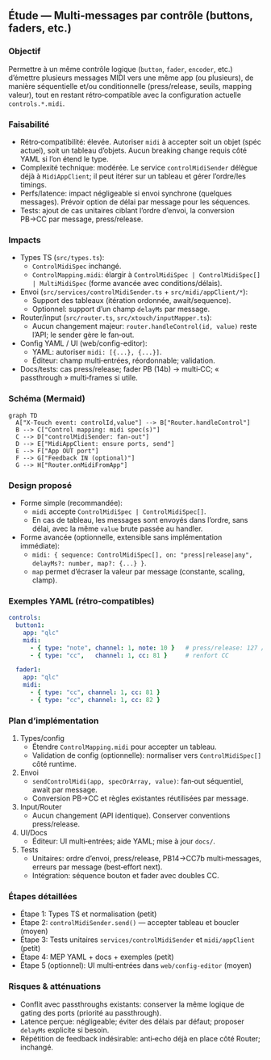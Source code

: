 ## Étude — Multi‑messages par contrôle (buttons, faders, etc.)

### Objectif
Permettre à un même contrôle logique (`button`, `fader`, `encoder`, etc.) d’émettre plusieurs messages MIDI vers une même app (ou plusieurs), de manière séquentielle et/ou conditionnelle (press/release, seuils, mapping valeur), tout en restant rétro‑compatible avec la configuration actuelle `controls.*.midi`.

### Faisabilité
- Rétro‑compatibilité: élevée. Autoriser `midi` à accepter soit un objet (spéc actuel), soit un tableau d’objets. Aucun breaking change requis côté YAML si l’on étend le type.
- Complexité technique: modérée. Le service `controlMidiSender` délègue déjà à `MidiAppClient`; il peut itérer sur un tableau et gérer l’ordre/les timings.
- Perfs/latence: impact négligeable si envoi synchrone (quelques messages). Prévoir option de délai par message pour les séquences.
- Tests: ajout de cas unitaires ciblant l’ordre d’envoi, la conversion PB→CC par message, press/release.

### Impacts
- Types TS (`src/types.ts`):
  - `ControlMidiSpec` inchangé.
  - `ControlMapping.midi`: élargir à `ControlMidiSpec | ControlMidiSpec[] | MultiMidiSpec` (forme avancée avec conditions/délais).
- Envoi (`src/services/controlMidiSender.ts` + `src/midi/appClient/*`):
  - Support des tableaux (itération ordonnée, await/sequence).
  - Optionnel: support d’un champ `delayMs` par message.
- Router/input (`src/router.ts`, `src/xtouch/inputMapper.ts`):
  - Aucun changement majeur: `router.handleControl(id, value)` reste l’API; le sender gère le fan‑out.
- Config YAML / UI (web/config-editor):
  - YAML: autoriser `midi: [{...}, {...}]`.
  - Éditeur: champ multi‑entrées, réordonnable; validation.
- Docs/tests: cas press/release; fader PB (14b) → multi‑CC; « passthrough » multi‑frames si utile.

### Schéma (Mermaid)
```mermaid
graph TD
  A["X-Touch event: controlId,value"] --> B["Router.handleControl"]
  B --> C["Control mapping: midi spec(s)"]
  C --> D["controlMidiSender: fan-out"]
  D --> E["MidiAppClient: ensure ports, send"]
  E --> F["App OUT port"]
  F --> G["Feedback IN (optional)"]
  G --> H["Router.onMidiFromApp"]
```

### Design proposé
- Forme simple (recommandée):
  - `midi` accepte `ControlMidiSpec | ControlMidiSpec[]`.
  - En cas de tableau, les messages sont envoyés dans l’ordre, sans délai, avec la même `value` brute passée au handler.
- Forme avancée (optionnelle, extensible sans implémentation immédiate):
  - `midi: { sequence: ControlMidiSpec[], on: "press|release|any", delayMs?: number, map?: {...} }`.
  - `map` permet d’écraser la valeur par message (constante, scaling, clamp).

### Exemples YAML (rétro‑compatibles)
```yaml
controls:
  button1:
    app: "qlc"
    midi:
      - { type: "note", channel: 1, note: 10 }   # press/release: 127 / 0
      - { type: "cc",   channel: 1, cc: 81 }     # renfort CC

  fader1:
    app: "qlc"
    midi:
      - { type: "cc", channel: 1, cc: 81 }
      - { type: "cc", channel: 1, cc: 82 }
```

### Plan d’implémentation
1) Types/config
   - Étendre `ControlMapping.midi` pour accepter un tableau.
   - Validation de config (optionnelle): normaliser vers `ControlMidiSpec[]` côté runtime.
2) Envoi
   - `sendControlMidi(app, specOrArray, value)`: fan‑out séquentiel, await par message.
   - Conversion PB→CC et règles existantes réutilisées par message.
3) Input/Router
   - Aucun changement (API identique). Conserver conventions press/release.
4) UI/Docs
   - Éditeur: UI multi‑entrées; aide YAML; mise à jour `docs/`.
5) Tests
   - Unitaires: ordre d’envoi, press/release, PB14→CC7b multi‑messages, erreurs par message (best‑effort next).
   - Intégration: séquence bouton et fader avec doubles CC.

### Étapes détaillées
- Étape 1: Types TS et normalisation (petit)
- Étape 2: `controlMidiSender.send()` — accepter tableau et boucler (moyen)
- Étape 3: Tests unitaires `services/controlMidiSender` et `midi/appClient` (petit)
- Étape 4: MEP YAML + docs + exemples (petit)
- Étape 5 (optionnel): UI multi‑entrées dans `web/config-editor` (moyen)

### Risques & atténuations
- Conflit avec passthroughs existants: conserver la même logique de gating des ports (priorité au passthrough).
- Latence perçue: négligeable; éviter des délais par défaut; proposer `delayMs` explicite si besoin.
- Répétition de feedback indésirable: anti‑echo déjà en place côté Router; inchangé.


